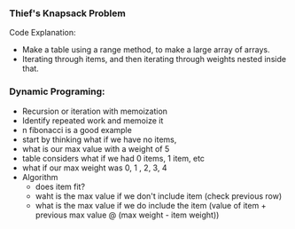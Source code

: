 ### Thief's Knapsack Problem

Code Explanation: 
- Make a table using a range method, to make a large array of arrays. 
- Iterating through items, and then iterating through weights nested inside that. 

### Dynamic Programing:
- Recursion or iteration with memoization 
- Identify repeated work and memoize it
- n fibonacci is a good example
- start by thinking what if we have no items,
- what is our max value with a weight of 5
- table considers what if we had 0 items, 1 item, etc
- what if our max weight was 0, 1 , 2, 3, 4
- Algorithm
  * does item fit?
  * waht is the max value if we don't include item (check previous row)
  * what is the max value if we do include the item (value of item + previous max value @ (max weight - item weight))
